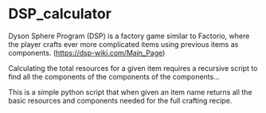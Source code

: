 # DSP_calculator

Dyson Sphere Program (DSP) is a factory game similar to Factorio, where the player crafts ever more complicated items using previous items as components. (https://dsp-wiki.com/Main_Page) 

Calculating the total resources for a given item requires a recursive script to find all the components of the components of the components...

This is a simple python script that when given an item name returns all the basic resources and components needed for the full crafting recipe.
